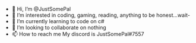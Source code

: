 - 👋 Hi, I’m @JustSomePal
- 👀 I’m interested in coding, gaming, reading, anything to be honest...wait-
- 🌱 I’m currently learning to code on c#
- 💞️ I’m looking to collaborate on nothing
- 📫 How to reach me My discord is JustSomePal#7557

<!---
JustSomePal/JustSomePal is a ✨ special ✨ repository because its `README.md` (this file) appears on your GitHub profile.
You can click the Preview link to take a look at your changes.
--->
